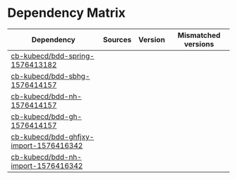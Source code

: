 # Dependency Matrix

Dependency | Sources | Version | Mismatched versions
---------- | ------- | ------- | -------------------
[cb-kubecd/bdd-spring-1576413182](https://github.com/cb-kubecd/bdd-spring-1576413182.git) |  | []() | 
[cb-kubecd/bdd-sbhg-1576414157](https://github.com/cb-kubecd/bdd-sbhg-1576414157.git) |  | []() | 
[cb-kubecd/bdd-nh-1576414157](https://github.com/cb-kubecd/bdd-nh-1576414157.git) |  | []() | 
[cb-kubecd/bdd-gh-1576414157](https://github.com/cb-kubecd/bdd-gh-1576414157.git) |  | []() | 
[cb-kubecd/bdd-ghfjxy-import-1576416342](https://github.com/cb-kubecd/bdd-ghfjxy-import-1576416342.git) |  | []() | 
[cb-kubecd/bdd-nh-import-1576416342](https://github.com/cb-kubecd/bdd-nh-import-1576416342.git) |  | []() | 
